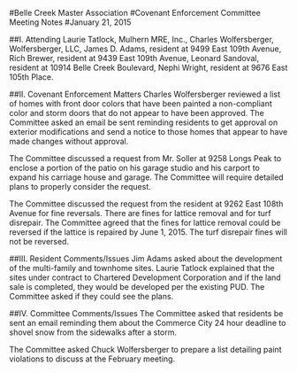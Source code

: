 #Belle Creek Master Association
#Covenant Enforcement Committee Meeting Notes
#January 21, 2015


##I. Attending
Laurie Tatlock, Mulhern MRE, Inc., Charles Wolfersberger, Wolfersberger, LLC, James D. Adams, resident at 9499 East 109th Avenue, Rich Brewer, resident at 9439 East 109th Avenue, Leonard Sandoval, resident at 10914 Belle Creek Boulevard, Nephi Wright, resident at 9676 East 105th  Place.

##II. Covenant Enforcement Matters
Charles Wolfersberger reviewed a list of homes with front door colors that have been painted a non-compliant color and storm doors that do not appear to have been approved.  The Committee asked an email be sent reminding residents to get approval on exterior modifications and send a notice to those homes that appear to have made changes without approval.  

The Committee discussed a request from Mr. Soller at 9258 Longs Peak to enclose a portion of the patio on his garage studio and his carport to expand his carriage house and garage.  The Committee will require detailed plans to properly consider the request.

The Committee discussed the request from the resident at 9262 East 108th Avenue for fine reversals.  There are fines for lattice removal and for turf disrepair.  The Committee agreed that the fines for lattice removal could be reversed if the lattice is repaired by June 1, 2015.  The turf disrepair fines will not be reversed.

##III. Resident Comments/Issues
Jim Adams asked about the development of the multi-family and townhome sites.  Laurie Tatlock explained that the sites under contract to Chartered Development Corporation and if the land sale is completed, they would be developed per the existing PUD.  The Committee asked if they could see the plans.  

##IV. Committee Comments/Issues
The Committee asked that residents be sent an email reminding them about the Commerce City 24 hour deadline to shovel snow from the sidewalks after a storm.

The Committee asked Chuck Wolfersberger to prepare a list detailing paint violations to discuss at the February meeting.
